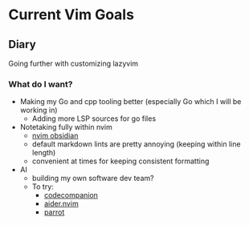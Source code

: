 # Current Vim Goals

## Diary

Going further with customizing lazyvim

### What do I want?

- Making my Go and cpp tooling better (especially Go which I will be working in)
  - Adding more LSP sources for go files
- Notetaking fully within nvim
  - [nvim obsidian](https://github.com/epwalsh/obsidian.nvim)
  - default markdown lints are pretty annoying (keeping within line length)
  - convenient at times for keeping consistent formatting
- AI
  - building my own software dev team?
  - To try:
    - [codecompanion](https://github.com/olimorris/codecompanion.nvim)
    - [aider.nvim](https://github.com/joshuavial/aider.nvim)
    - [parrot](https://github.com/frankroeder/parrot.nvim)
